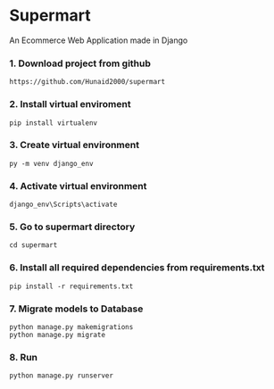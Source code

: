 # Supermart
An Ecommerce Web Application made in Django

### 1. Download project from github
```
https://github.com/Hunaid2000/supermart
```

### 2. Install virtual enviroment
```
pip install virtualenv
```

### 3. Create virtual environment
```
py -m venv django_env
```

### 4. Activate virtual environment
```
django_env\Scripts\activate
```

### 5. Go to supermart directory
```
cd supermart
```

### 6. Install all required dependencies from requirements.txt
```
pip install -r requirements.txt
```

### 7. Migrate models to Database
```
python manage.py makemigrations
python manage.py migrate
```

### 8. Run
```
python manage.py runserver
```
